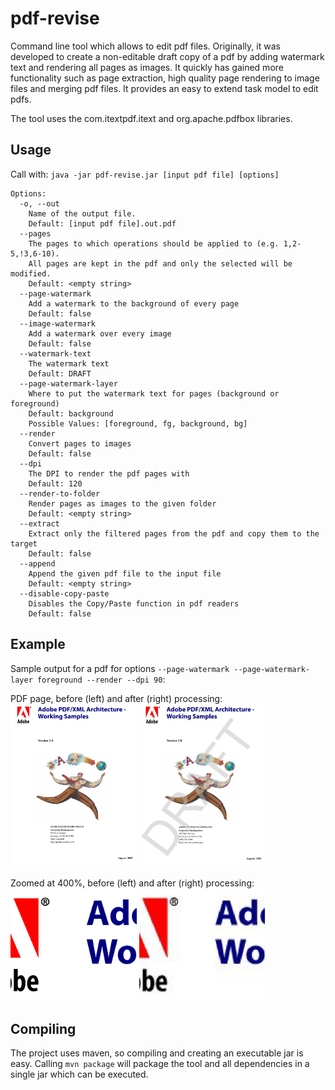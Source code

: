 # pdf-revise
Command line tool which allows to edit pdf files. 
Originally, it was developed to create a non-editable draft copy of a pdf by adding watermark text and rendering all pages as images. It quickly has gained more functionality such as page extraction, high quality page rendering to image files and merging pdf files. It provides an easy to extend task model to edit pdfs.

The tool uses the com.itextpdf.itext and org.apache.pdfbox libraries.

## Usage
Call with: `java -jar pdf-revise.jar [input pdf file] [options]`
```
Options:
  -o, --out
    Name of the output file.
    Default: [input pdf file].out.pdf
  --pages
    The pages to which operations should be applied to (e.g. 1,2-5,!3,6-10). 
    All pages are kept in the pdf and only the selected will be modified.
    Default: <empty string>
  --page-watermark
    Add a watermark to the background of every page
    Default: false
  --image-watermark
    Add a watermark over every image
    Default: false
  --watermark-text
    The watermark text
    Default: DRAFT
  --page-watermark-layer
    Where to put the watermark text for pages (background or foreground)
    Default: background
    Possible Values: [foreground, fg, background, bg]
  --render
    Convert pages to images
    Default: false
  --dpi
    The DPI to render the pdf pages with
    Default: 120
  --render-to-folder
    Render pages as images to the given folder
    Default: <empty string>
  --extract
    Extract only the filtered pages from the pdf and copy them to the target
    Default: false
  --append
    Append the given pdf file to the input file
    Default: <empty string>
  --disable-copy-paste
    Disables the Copy/Paste function in pdf readers
    Default: false
```

## Example

Sample output for a pdf for options `--page-watermark --page-watermark-layer foreground --render --dpi 90`:

PDF page, before (left) and after (right) processing:<br>
<img src="doc/images/page_before.png" alt="PDF page before processing" width="40%" height="40%" /> <img src="doc/images/page_after.png" alt="PDF page after processing" width="40%" height="40%" />
<br><br>
Zoomed at 400%, before (left) and after (right) processing:<br>
<img src="doc/images/detail_before.png" alt="Zoomed at 400% before processing" width="40%" height="40%" /> <img src="doc/images/detail_after.png" alt="Zoomed at 400% after processing" width="40%" height="40%" />

## Compiling

The project uses maven, so compiling and creating an executable jar is easy.
Calling `mvn package` will package the tool and all dependencies in a single jar which can be executed.

